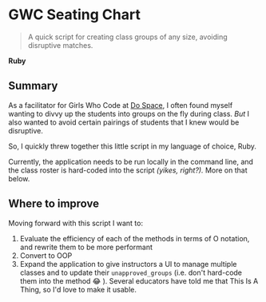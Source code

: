 # GWC Seating Chart

> A quick script for creating class groups of any size, avoiding disruptive matches.

**Ruby**

## Summary

As a facilitator for Girls Who Code at [Do Space](http://dospace.org/), I often found myself wanting to divvy up the students into groups on the fly during class. _But_ I also wanted to avoid certain pairings of students that I knew would be disruptive. 

So, I quickly threw together this little script in my language of choice, Ruby. 

Currently, the application needs to be run locally in the command line, and the class roster is hard-coded into the script _(yikes, right?)._ More on that below.

## Where to improve

Moving forward with this script I want to:
1. Evaluate the efficiency of each of the methods in terms of O notation, and rewrite them to be more performant
2. Convert to OOP 
3. Expand the application to give instructors a UI to manage multiple classes and to update their `unapproved_groups` (i.e. don't hard-code them into the method :joy: ). Several educators have told me that This Is A Thing, so I'd love to make it usable. 